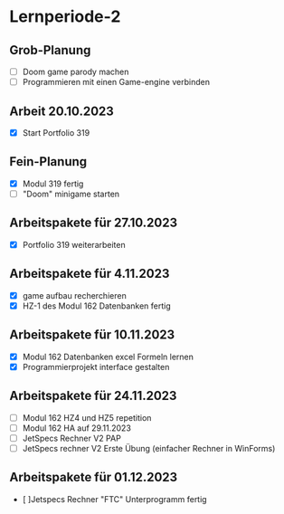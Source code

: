 # Lernperiode-2

## Grob-Planung

- [ ] Doom game parody machen
- [ ] Programmieren mit einen Game-engine verbinden

## Arbeit 20.10.2023
- [x] Start Portfolio 319

## Fein-Planung

- [x] Modul 319 fertig
- [ ] "Doom" minigame starten

## Arbeitspakete für 27.10.2023

- [x] Portfolio 319 weiterarbeiten

## Arbeitspakete für 4.11.2023

- [x] game aufbau recherchieren
- [x] HZ-1 des Modul 162 Datenbanken fertig

## Arbeitspakete für 10.11.2023

- [x] Modul 162 Datenbanken excel Formeln lernen
- [x] Programmierprojekt interface gestalten

## Arbeitspakete für 24.11.2023
- [ ] Modul 162 HZ4 und HZ5 repetition
- [ ] Modul 162 HA auf 29.11.2023
- [ ] JetSpecs Rechner V2 PAP
- [ ] JetSpecs rechner V2 Erste Übung (einfacher Rechner in WinForms)

## Arbeitspakete für 01.12.2023
- [ ]Jetspecs Rechner "FTC" Unterprogramm fertig

